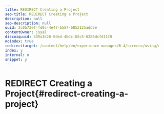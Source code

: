 ```yaml
---
title: REDIRECT Creating a Project
seo-title: REDIRECT Creating a Project
description: null
seo-description: null
uuid: 2c0b73ef-fd0c-4e47-b557-6852125add5e
contentOwner: jsyal
discoiquuid: 435a3d26-0de4-4bdc-88c5-6286dcfd11f0
noindex: true
redirecttarget: /content/help/en/experience-manager/6-4/screens/using/creating-a-screens-project
index: y
internal: n
snippet: y
---
```


# REDIRECT Creating a Project{#redirect-creating-a-project}

